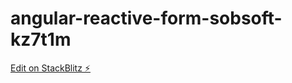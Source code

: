 # angular-reactive-form-sobsoft-kz7t1m

[Edit on StackBlitz ⚡️](https://stackblitz.com/edit/angular-reactive-form-sobsoft-kz7t1m)